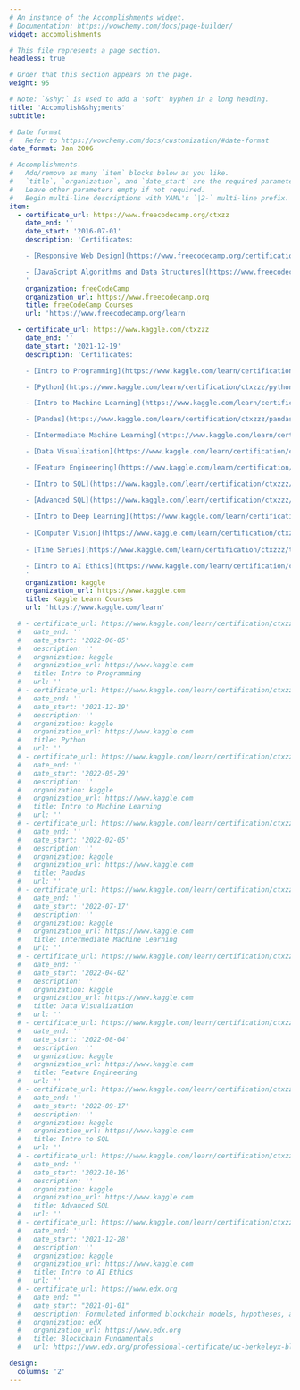 ```yaml
---
# An instance of the Accomplishments widget.
# Documentation: https://wowchemy.com/docs/page-builder/
widget: accomplishments

# This file represents a page section.
headless: true

# Order that this section appears on the page.
weight: 95

# Note: `&shy;` is used to add a 'soft' hyphen in a long heading.
title: 'Accomplish&shy;ments'
subtitle:

# Date format
#   Refer to https://wowchemy.com/docs/customization/#date-format
date_format: Jan 2006

# Accomplishments.
#   Add/remove as many `item` blocks below as you like.
#   `title`, `organization`, and `date_start` are the required parameters.
#   Leave other parameters empty if not required.
#   Begin multi-line descriptions with YAML's `|2-` multi-line prefix.
item:
  - certificate_url: https://www.freecodecamp.org/ctxzz
    date_end: ''
    date_start: '2016-07-01'
    description: 'Certificates: 

    - [Responsive Web Design](https://www.freecodecamp.org/certification/ctxzz/responsive-web-design)

    - [JavaScript Algorithms and Data Structures](https://www.freecodecamp.org/certification/ctxzz/javascript-algorithms-and-data-structures)
    '
    organization: freeCodeCamp
    organization_url: https://www.freecodecamp.org
    title: freeCodeCamp Courses
    url: 'https://www.freecodecamp.org/learn'

  - certificate_url: https://www.kaggle.com/ctxzzz
    date_end: ''
    date_start: '2021-12-19'
    description: 'Certificates: 

    - [Intro to Programming](https://www.kaggle.com/learn/certification/ctxzzz/intro-to-programming)

    - [Python](https://www.kaggle.com/learn/certification/ctxzzz/python)

    - [Intro to Machine Learning](https://www.kaggle.com/learn/certification/ctxzzz/intro-to-machine-learning)

    - [Pandas](https://www.kaggle.com/learn/certification/ctxzzz/pandas)

    - [Intermediate Machine Learning](https://www.kaggle.com/learn/certification/ctxzzz/intermediate-machine-learning)

    - [Data Visualization](https://www.kaggle.com/learn/certification/ctxzzz/data-visualization)

    - [Feature Engineering](https://www.kaggle.com/learn/certification/ctxzzz/feature-engineering)

    - [Intro to SQL](https://www.kaggle.com/learn/certification/ctxzzz/intro-to-sql)

    - [Advanced SQL](https://www.kaggle.com/learn/certification/ctxzzz/advanced-sql)
    
    - [Intro to Deep Learning](https://www.kaggle.com/learn/certification/ctxzzz/intro-to-deep-learning)
    
    - [Computer Vision](https://www.kaggle.com/learn/certification/ctxzzz/computer-vision)
  
    - [Time Series](https://www.kaggle.com/learn/certification/ctxzzz/time-series)

    - [Intro to AI Ethics](https://www.kaggle.com/learn/certification/ctxzzz/intro-to-ai-ethics)
    '
    organization: kaggle
    organization_url: https://www.kaggle.com
    title: Kaggle Learn Courses
    url: 'https://www.kaggle.com/learn'

  # - certificate_url: https://www.kaggle.com/learn/certification/ctxzzz/intro-to-programming
  #   date_end: ''
  #   date_start: '2022-06-05'
  #   description: ''
  #   organization: kaggle
  #   organization_url: https://www.kaggle.com
  #   title: Intro to Programming
  #   url: ''
  # - certificate_url: https://www.kaggle.com/learn/certification/ctxzzz/python
  #   date_end: ''
  #   date_start: '2021-12-19'
  #   description: ''
  #   organization: kaggle
  #   organization_url: https://www.kaggle.com
  #   title: Python
  #   url: ''
  # - certificate_url: https://www.kaggle.com/learn/certification/ctxzzz/intro-to-machine-learning
  #   date_end: ''
  #   date_start: '2022-05-29'
  #   description: ''
  #   organization: kaggle
  #   organization_url: https://www.kaggle.com
  #   title: Intro to Machine Learning
  #   url: ''
  # - certificate_url: https://www.kaggle.com/learn/certification/ctxzzz/pandas
  #   date_end: ''
  #   date_start: '2022-02-05'
  #   description: ''
  #   organization: kaggle
  #   organization_url: https://www.kaggle.com
  #   title: Pandas
  #   url: ''
  # - certificate_url: https://www.kaggle.com/learn/certification/ctxzzz/intermediate-machine-learning
  #   date_end: ''
  #   date_start: '2022-07-17'
  #   description: ''
  #   organization: kaggle
  #   organization_url: https://www.kaggle.com
  #   title: Intermediate Machine Learning
  #   url: ''
  # - certificate_url: https://www.kaggle.com/learn/certification/ctxzzz/data-visualization
  #   date_end: ''
  #   date_start: '2022-04-02'
  #   description: ''
  #   organization: kaggle
  #   organization_url: https://www.kaggle.com
  #   title: Data Visualization
  #   url: ''
  # - certificate_url: https://www.kaggle.com/learn/certification/ctxzzz/feature-engineering
  #   date_end: ''
  #   date_start: '2022-08-04'
  #   description: ''
  #   organization: kaggle
  #   organization_url: https://www.kaggle.com
  #   title: Feature Engineering
  #   url: ''
  # - certificate_url: https://www.kaggle.com/learn/certification/ctxzzz/intro-to-sql
  #   date_end: ''
  #   date_start: '2022-09-17'
  #   description: ''
  #   organization: kaggle
  #   organization_url: https://www.kaggle.com
  #   title: Intro to SQL
  #   url: ''
  # - certificate_url: https://www.kaggle.com/learn/certification/ctxzzz/advanced-sql
  #   date_end: ''
  #   date_start: '2022-10-16'
  #   description: ''
  #   organization: kaggle
  #   organization_url: https://www.kaggle.com
  #   title: Advanced SQL
  #   url: ''
  # - certificate_url: https://www.kaggle.com/learn/certification/ctxzzz/intro-to-ai-ethics
  #   date_end: ''
  #   date_start: '2021-12-28'
  #   description: ''
  #   organization: kaggle
  #   organization_url: https://www.kaggle.com
  #   title: Intro to AI Ethics
  #   url: ''
  # - certificate_url: https://www.edx.org
  #   date_end: ""
  #   date_start: "2021-01-01"
  #   description: Formulated informed blockchain models, hypotheses, and use cases.
  #   organization: edX
  #   organization_url: https://www.edx.org
  #   title: Blockchain Fundamentals
  #   url: https://www.edx.org/professional-certificate/uc-berkeleyx-blockchain-fundamentals

design:
  columns: '2'
---
```

